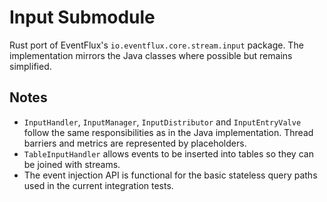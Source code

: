 # Input Submodule

Rust port of EventFlux's `io.eventflux.core.stream.input` package.  The
implementation mirrors the Java classes where possible but remains
simplified.

## Notes

* `InputHandler`, `InputManager`, `InputDistributor` and
  `InputEntryValve` follow the same responsibilities as in the Java
  implementation.  Thread barriers and metrics are represented by
  placeholders.
* `TableInputHandler` allows events to be inserted into tables so they can be
  joined with streams.
* The event injection API is functional for the basic stateless query
  paths used in the current integration tests.

